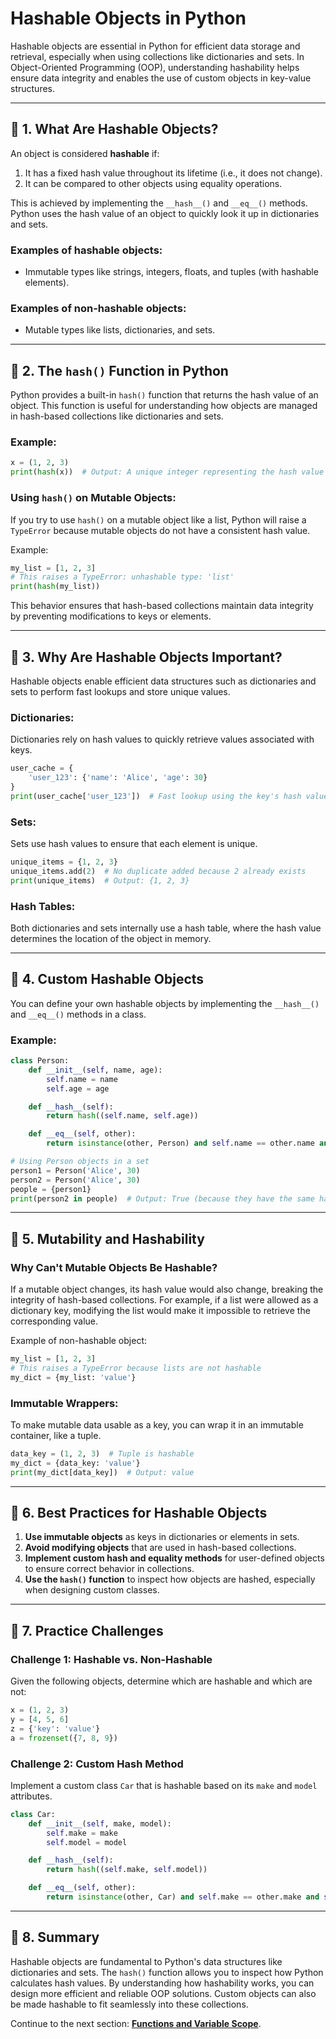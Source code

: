 # Hashable Objects in Python

Hashable objects are essential in Python for efficient data storage and retrieval, especially when using collections like dictionaries and sets. In Object-Oriented Programming (OOP), understanding hashability helps ensure data integrity and enables the use of custom objects in key-value structures.

---

## 🔹 **1. What Are Hashable Objects?**

An object is considered **hashable** if:
1. It has a fixed hash value throughout its lifetime (i.e., it does not change).
2. It can be compared to other objects using equality operations.

This is achieved by implementing the `__hash__()` and `__eq__()` methods. Python uses the hash value of an object to quickly look it up in dictionaries and sets.

### **Examples of hashable objects:**
- Immutable types like strings, integers, floats, and tuples (with hashable elements).

### **Examples of non-hashable objects:**
- Mutable types like lists, dictionaries, and sets.

---

## 🔹 **2. The `hash()` Function in Python**
Python provides a built-in `hash()` function that returns the hash value of an object. This function is useful for understanding how objects are managed in hash-based collections like dictionaries and sets.

### **Example:**
```python
x = (1, 2, 3)
print(hash(x))  # Output: A unique integer representing the hash value
```

### **Using `hash()` on Mutable Objects:**
If you try to use `hash()` on a mutable object like a list, Python will raise a `TypeError` because mutable objects do not have a consistent hash value.

Example:
```python
my_list = [1, 2, 3]
# This raises a TypeError: unhashable type: 'list'
print(hash(my_list))
```

This behavior ensures that hash-based collections maintain data integrity by preventing modifications to keys or elements.

---

## 🔹 **3. Why Are Hashable Objects Important?**
Hashable objects enable efficient data structures such as dictionaries and sets to perform fast lookups and store unique values.

### **Dictionaries:**
Dictionaries rely on hash values to quickly retrieve values associated with keys.
```python
user_cache = {
    'user_123': {'name': 'Alice', 'age': 30}
}
print(user_cache['user_123'])  # Fast lookup using the key's hash value
```

### **Sets:**
Sets use hash values to ensure that each element is unique.
```python
unique_items = {1, 2, 3}
unique_items.add(2)  # No duplicate added because 2 already exists
print(unique_items)  # Output: {1, 2, 3}
```

### **Hash Tables:**
Both dictionaries and sets internally use a hash table, where the hash value determines the location of the object in memory.

---

## 🔹 **4. Custom Hashable Objects**
You can define your own hashable objects by implementing the `__hash__()` and `__eq__()` methods in a class.

### **Example:**
```python
class Person:
    def __init__(self, name, age):
        self.name = name
        self.age = age

    def __hash__(self):
        return hash((self.name, self.age))

    def __eq__(self, other):
        return isinstance(other, Person) and self.name == other.name and self.age == other.age

# Using Person objects in a set
person1 = Person('Alice', 30)
person2 = Person('Alice', 30)
people = {person1}
print(person2 in people)  # Output: True (because they have the same hash and are equal)
```

---

## 🔹 **5. Mutability and Hashability**

### **Why Can't Mutable Objects Be Hashable?**
If a mutable object changes, its hash value would also change, breaking the integrity of hash-based collections. For example, if a list were allowed as a dictionary key, modifying the list would make it impossible to retrieve the corresponding value.

Example of non-hashable object:
```python
my_list = [1, 2, 3]
# This raises a TypeError because lists are not hashable
my_dict = {my_list: 'value'}
```

### **Immutable Wrappers:**
To make mutable data usable as a key, you can wrap it in an immutable container, like a tuple.
```python
data_key = (1, 2, 3)  # Tuple is hashable
my_dict = {data_key: 'value'}
print(my_dict[data_key])  # Output: value
```

---

## 🔹 **6. Best Practices for Hashable Objects**

1. **Use immutable objects** as keys in dictionaries or elements in sets.
2. **Avoid modifying objects** that are used in hash-based collections.
3. **Implement custom hash and equality methods** for user-defined objects to ensure correct behavior in collections.
4. **Use the `hash()` function** to inspect how objects are hashed, especially when designing custom classes.

---

## 🔹 **7. Practice Challenges**

### **Challenge 1: Hashable vs. Non-Hashable**
Given the following objects, determine which are hashable and which are not:
```python
x = (1, 2, 3)
y = [4, 5, 6]
z = {'key': 'value'}
a = frozenset({7, 8, 9})
```

### **Challenge 2: Custom Hash Method**
Implement a custom class `Car` that is hashable based on its `make` and `model` attributes.
```python
class Car:
    def __init__(self, make, model):
        self.make = make
        self.model = model

    def __hash__(self):
        return hash((self.make, self.model))

    def __eq__(self, other):
        return isinstance(other, Car) and self.make == other.make and self.model == other.model
```

---

## 🔹 **8. Summary**
Hashable objects are fundamental to Python's data structures like dictionaries and sets. The `hash()` function allows you to inspect how Python calculates hash values. By understanding how hashability works, you can design more efficient and reliable OOP solutions. Custom objects can also be made hashable to fit seamlessly into these collections.

Continue to the next section: **[Functions and Variable Scope](functions-and-variable-scope.md)**.
